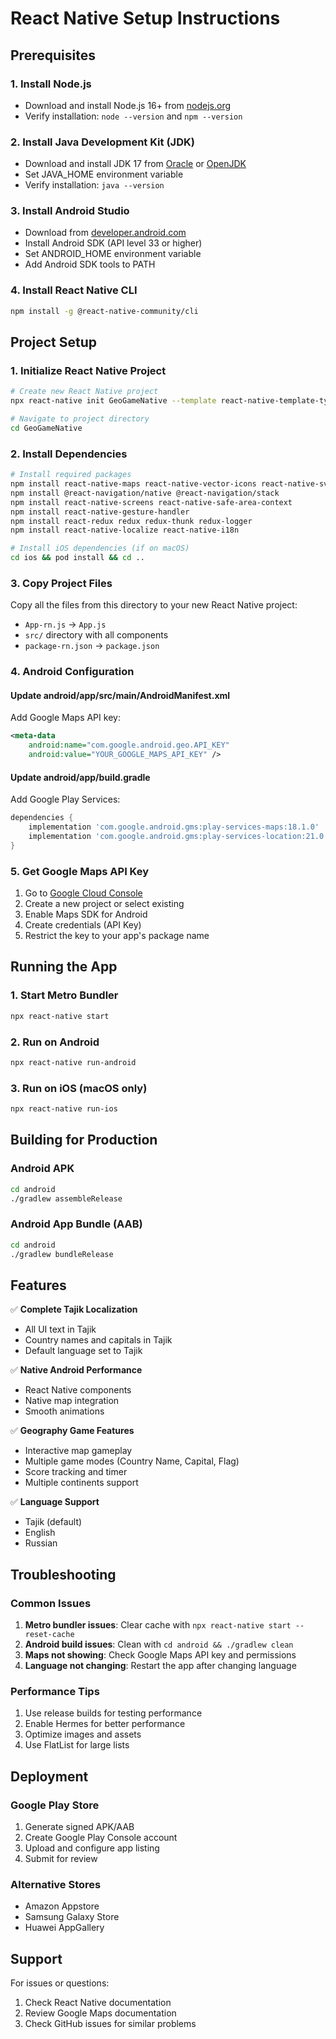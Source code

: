 # React Native Setup Instructions

## Prerequisites

### 1. Install Node.js
- Download and install Node.js 16+ from [nodejs.org](https://nodejs.org/)
- Verify installation: `node --version` and `npm --version`

### 2. Install Java Development Kit (JDK)
- Download and install JDK 17 from [Oracle](https://www.oracle.com/java/technologies/downloads/) or [OpenJDK](https://openjdk.org/)
- Set JAVA_HOME environment variable
- Verify installation: `java --version`

### 3. Install Android Studio
- Download from [developer.android.com](https://developer.android.com/studio)
- Install Android SDK (API level 33 or higher)
- Set ANDROID_HOME environment variable
- Add Android SDK tools to PATH

### 4. Install React Native CLI
```bash
npm install -g @react-native-community/cli
```

## Project Setup

### 1. Initialize React Native Project
```bash
# Create new React Native project
npx react-native init GeoGameNative --template react-native-template-typescript

# Navigate to project directory
cd GeoGameNative
```

### 2. Install Dependencies
```bash
# Install required packages
npm install react-native-maps react-native-vector-icons react-native-svg
npm install @react-navigation/native @react-navigation/stack
npm install react-native-screens react-native-safe-area-context
npm install react-native-gesture-handler
npm install react-redux redux redux-thunk redux-logger
npm install react-native-localize react-native-i18n

# Install iOS dependencies (if on macOS)
cd ios && pod install && cd ..
```

### 3. Copy Project Files
Copy all the files from this directory to your new React Native project:
- `App-rn.js` → `App.js`
- `src/` directory with all components
- `package-rn.json` → `package.json`

### 4. Android Configuration

#### Update android/app/src/main/AndroidManifest.xml
Add Google Maps API key:
```xml
<meta-data
    android:name="com.google.android.geo.API_KEY"
    android:value="YOUR_GOOGLE_MAPS_API_KEY" />
```

#### Update android/app/build.gradle
Add Google Play Services:
```gradle
dependencies {
    implementation 'com.google.android.gms:play-services-maps:18.1.0'
    implementation 'com.google.android.gms:play-services-location:21.0.1'
}
```

### 5. Get Google Maps API Key
1. Go to [Google Cloud Console](https://console.cloud.google.com/)
2. Create a new project or select existing
3. Enable Maps SDK for Android
4. Create credentials (API Key)
5. Restrict the key to your app's package name

## Running the App

### 1. Start Metro Bundler
```bash
npx react-native start
```

### 2. Run on Android
```bash
npx react-native run-android
```

### 3. Run on iOS (macOS only)
```bash
npx react-native run-ios
```

## Building for Production

### Android APK
```bash
cd android
./gradlew assembleRelease
```

### Android App Bundle (AAB)
```bash
cd android
./gradlew bundleRelease
```

## Features

✅ **Complete Tajik Localization**
- All UI text in Tajik
- Country names and capitals in Tajik
- Default language set to Tajik

✅ **Native Android Performance**
- React Native components
- Native map integration
- Smooth animations

✅ **Geography Game Features**
- Interactive map gameplay
- Multiple game modes (Country Name, Capital, Flag)
- Score tracking and timer
- Multiple continents support

✅ **Language Support**
- Tajik (default)
- English
- Russian

## Troubleshooting

### Common Issues

1. **Metro bundler issues**: Clear cache with `npx react-native start --reset-cache`
2. **Android build issues**: Clean with `cd android && ./gradlew clean`
3. **Maps not showing**: Check Google Maps API key and permissions
4. **Language not changing**: Restart the app after changing language

### Performance Tips

1. Use release builds for testing performance
2. Enable Hermes for better performance
3. Optimize images and assets
4. Use FlatList for large lists

## Deployment

### Google Play Store
1. Generate signed APK/AAB
2. Create Google Play Console account
3. Upload and configure app listing
4. Submit for review

### Alternative Stores
- Amazon Appstore
- Samsung Galaxy Store
- Huawei AppGallery

## Support

For issues or questions:
1. Check React Native documentation
2. Review Google Maps documentation
3. Check GitHub issues for similar problems
